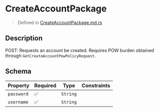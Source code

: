 # CreateAccountPackage
> Defined in [CreateAccountPackage.md.rs](../../../routes/native/create_account/interface/src/interface/routes/native/create_account)

## Description
POST: Requests an account be created. Requires POW burden obtained through
`GetCreateAccountPowPolicyRequest`.

## Schema

| Property | Required | Type | Constraints |
| --- | --- | --- | --- |
| `password` | ✅ | `String` |     | 
| `username` | ✅ | `String` |     | 


